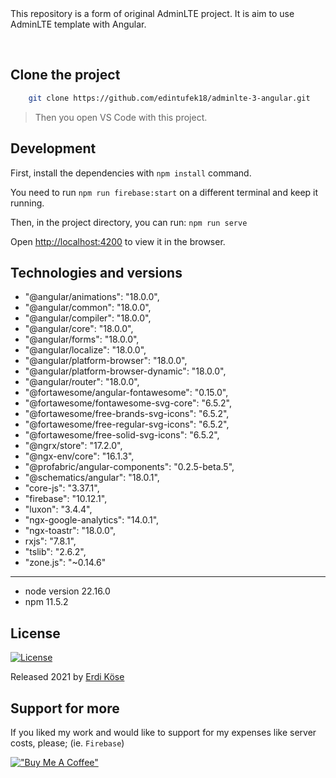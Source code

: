 <p align="center" style="margin-bottom: 32px">
<p>
  This repository is a form of original AdminLTE project. It is aim to use AdminLTE template with Angular.
</p>
<br>

## Clone the project

```bash
    git clone https://github.com/edintufek18/adminlte-3-angular.git
```

> Then you open VS Code with this project.

## Development

First, install the dependencies with `npm install` command.

You need to run `npm run firebase:start` on a different terminal and keep it running.

Then, in the project directory, you can run: `npm run serve`

Open [http://localhost:4200](http://localhost:4200) to view it in the browser.

## Technologies and versions

   -  "@angular/animations": "18.0.0",
   -  "@angular/common": "18.0.0",
   - "@angular/compiler": "18.0.0",
   - "@angular/core": "18.0.0",
   - "@angular/forms": "18.0.0",
   - "@angular/localize": "18.0.0",
   - "@angular/platform-browser": "18.0.0",
   - "@angular/platform-browser-dynamic": "18.0.0",
   - "@angular/router": "18.0.0",
   - "@fortawesome/angular-fontawesome": "0.15.0",
   - "@fortawesome/fontawesome-svg-core": "6.5.2",
   - "@fortawesome/free-brands-svg-icons": "6.5.2",
   - "@fortawesome/free-regular-svg-icons": "6.5.2",
   - "@fortawesome/free-solid-svg-icons": "6.5.2",
   - "@ngrx/store": "17.2.0",
   - "@ngx-env/core": "16.1.3",
   -  "@profabric/angular-components": "0.2.5-beta.5",
   -  "@schematics/angular": "18.0.1",
   -   "core-js": "3.37.1",
   -   "firebase": "10.12.1",
   -   "luxon": "3.4.4",
   -  "ngx-google-analytics": "14.0.1",
   -    "ngx-toastr": "18.0.0",
   -   rxjs": "7.8.1",
   -   "tslib": "2.6.2",
   -  "zone.js": "~0.14.6"
   -  ------------------
   -  node version 22.16.0
   -   npm 11.5.2

## License

[![License](https://img.shields.io/github/license/erdkse/adminlte-3-angular.svg)](/LICENSE)

Released 2021 by [Erdi Köse](https://erdkse.com)

## Support for more

If you liked my work and would like to support for my expenses like server costs, please; (ie. `Firebase`)

[!["Buy Me A Coffee"](https://www.buymeacoffee.com/assets/img/custom_images/orange_img.png)](https://www.buymeacoffee.com/erdkse)

